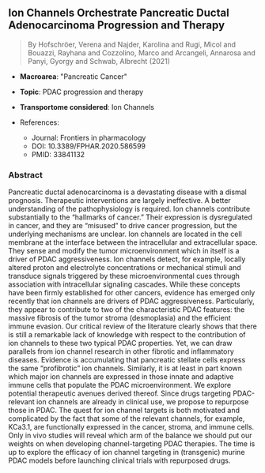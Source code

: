 ## Ion Channels Orchestrate Pancreatic Ductal Adenocarcinoma Progression and Therapy

> By Hofschröer, Verena and Najder, Karolina and Rugi, Micol and Bouazzi, Rayhana and Cozzolino, Marco and Arcangeli, Annarosa and Panyi, Gyorgy and Schwab, Albrecht (2021)

- **Macroarea**: "Pancreatic Cancer"
- **Topic**: PDAC progression and therapy
- **Transportome considered**: Ion Channels

- References:
  - Journal: Frontiers in pharmacology
  - DOI: 10.3389/FPHAR.2020.586599
  - PMID: 33841132

### Abstract

Pancreatic ductal adenocarcinoma is a devastating disease with a dismal prognosis. Therapeutic interventions are largely ineffective. A better understanding of the pathophysiology is required. Ion channels contribute substantially to the “hallmarks of cancer.” Their expression is dysregulated in cancer, and they are “misused” to drive cancer progression, but the underlying mechanisms are unclear. Ion channels are located in the cell membrane at the interface between the intracellular and extracellular space. They sense and modify the tumor microenvironment which in itself is a driver of PDAC aggressiveness. Ion channels detect, for example, locally altered proton and electrolyte concentrations or mechanical stimuli and transduce signals triggered by these microenvironmental cues through association with intracellular signaling cascades. While these concepts have been firmly established for other cancers, evidence has emerged only recently that ion channels are drivers of PDAC aggressiveness. Particularly, they appear to contribute to two of the characteristic PDAC features: the massive fibrosis of the tumor stroma (desmoplasia) and the efficient immune evasion. Our critical review of the literature clearly shows that there is still a remarkable lack of knowledge with respect to the contribution of ion channels to these two typical PDAC properties. Yet, we can draw parallels from ion channel research in other fibrotic and inflammatory diseases. Evidence is accumulating that pancreatic stellate cells express the same “profibrotic” ion channels. Similarly, it is at least in part known which major ion channels are expressed in those innate and adaptive immune cells that populate the PDAC microenvironment. We explore potential therapeutic avenues derived thereof. Since drugs targeting PDAC-relevant ion channels are already in clinical use, we propose to repurpose those in PDAC. The quest for ion channel targets is both motivated and complicated by the fact that some of the relevant channels, for example, KCa3.1, are functionally expressed in the cancer, stroma, and immune cells. Only in vivo studies will reveal which arm of the balance we should put our weights on when developing channel-targeting PDAC therapies. The time is up to explore the efficacy of ion channel targeting in (transgenic) murine PDAC models before launching clinical trials with repurposed drugs.
